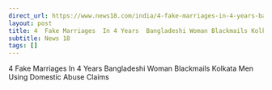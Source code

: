 ```yaml
---
direct_url: https://www.news18.com/india/4-fake-marriages-in-4-years-bangladeshi-woman-blackmails-men-using-domestic-abuse-claims-arrested-9228391.html
layout: post
title: 4  Fake Marriages  In 4 Years  Bangladeshi Woman Blackmails Kolkata Men Using Domestic Abuse Claims
subtitle: News 18
tags: []
---
```


4  Fake Marriages  In 4 Years  Bangladeshi Woman Blackmails Kolkata Men Using Domestic Abuse Claims
